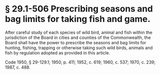 # § 29.1-506 Prescribing seasons and bag limits for taking fish and game.

<p>After careful study of each species of wild bird, animal and fish within the jurisdiction of the Board in cities and counties of the Commonwealth, the Board shall have the power to prescribe the seasons and bag limits for hunting, fishing, trapping or otherwise taking such wild birds, animals and fish by regulation adopted as provided in this article.</p><p>Code 1950, § 29-129.1; 1950, p. 411; 1952, c. 619; 1960, c. 537; 1970, c. 239; 1987, c. 488.</p>